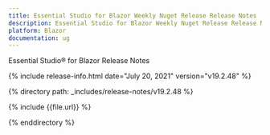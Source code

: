 ```yaml
---
title: Essential Studio for Blazor Weekly Nuget Release Release Notes  
description: Essential Studio for Blazor Weekly Nuget Release Release Notes  
platform: Blazor
documentation: ug
---
```


Essential Studio&reg; for Blazor  Release Notes  

{% include release-info.html date="July 20, 2021"  version="v19.2.48" %} 

{% directory path: _includes/release-notes/v19.2.48 %}

{% include {{file.url}} %}

{% enddirectory %}


